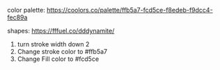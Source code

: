 color palette: https://coolors.co/palette/ffb5a7-fcd5ce-f8edeb-f9dcc4-fec89a

shapes: https://fffuel.co/dddynamite/
  1. turn stroke width down 2
  2. Change stroke color to #ffb5a7
  3. Change Fill color to #fcd5ce